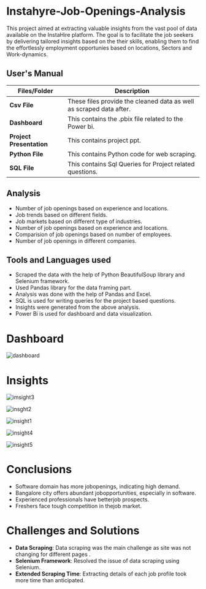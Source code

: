 # Instahyre-Job-Openings-Analysis

This project aimed at extracting valuable insights from the vast pool of data available on the InstaHire platform. The goal is to facilitate the job seekers by delivering tailored insights based on the their skills, enabling them to find the effortlessly employment opportunies based on locations, Sectors and Work-dynamics. 


##   **User's Manual**

| Files/Folder| Description |
| ------------- | ------------- |
| **Csv File** | These files provide the cleaned data as well as scraped data after.  |
| **Dashboard** | This contains the .pbix file related to the Power bi.  |
| **Project Presentation** | This contains project ppt. |
| **Python File** | This contains Python code for web scraping. |
| **SQL File** | This contains Sql Queries for Project related questions. |

##   Analysis

- Number of job openings based on experience and locations.
- Job trends based on different fields.
- Job markets based on different type of industries.
- Number of job openings based on experience and locations.
- Comparision of job openings based on number of employees.
- Number of job openings in different companies.

##  Tools and Languages used

- Scraped the data with the help of Python BeautifulSoup library and Selenium framework.
- Used Pandas library for the data framing part.
- Analysis was done with the help of Pandas and Excel.
- SQL is used for writing queries for the project based questions.
- Insights were generated from the above analysis.
- Power Bi is used for dashboard and data visualization.

# Dashboard
![dashboard](https://github.com/babli-analyst/Instahyre_Job_Analytics-I/assets/137719109/f394bdd4-39ea-41b5-8563-c3c73aee446d)



# Insights

![imsight3](https://github.com/babli-analyst/Instahyre_Job_Analytics-I/assets/137719109/07797ed5-4dec-4faf-b258-f1d1e4d600f1)


![insght2](https://github.com/babli-analyst/Instahyre_Job_Analytics-I/assets/137719109/2b59a1c1-db69-4264-bc93-881fb44147c1)


![insight1](https://github.com/babli-analyst/Instahyre_Job_Analytics-I/assets/137719109/0e2e37e6-0cea-4d1e-9357-11b304403a5f)


![insight4](https://github.com/babli-analyst/Instahyre_Job_Analytics-I/assets/137719109/c4fd6fc5-347e-479a-8213-e1f4eb231ed9)


![insight5](https://github.com/babli-analyst/Instahyre_Job_Analytics-I/assets/137719109/0bf17247-8e39-423e-af91-8e52d2a95137)

# Conclusions

- Software domain has more jobopenings, indicating high demand.
- Bangalore city offers abundant jobopportunities, especially in software.
- Experienced professionals have betterjob prospects.
- Freshers face tough competition in thejob market.
 

# Challenges and Solutions
- **Data Scraping**: Data scraping was the main challenge as site was not changing for different pages .
- **Selenium Framework**: Resolved the issue of data scraping using Selenium.
- **Extended Scraping Time**: Extracting details of each job profile took more time than anticipated.

